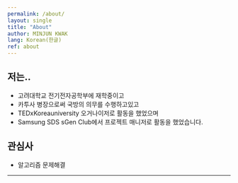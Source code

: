 ```yaml
---
permalink: /about/
layout: single
title: "About"
author: MINJUN KWAK
lang: Korean(한글)
ref: about
---
```


## 저는..

- 고려대학교 전기전자공학부에 재학중이고
- 카투사 병장으로써 국방의 의무를 수행하고있고
- TEDxKoreauniversity 오거나이저로 활동을 했었으며
- Samsung SDS sGen Club에서 프로젝트 매니저로 활동을 했었습니다.


## 관심사

- 알고리즘 문제해결


---

